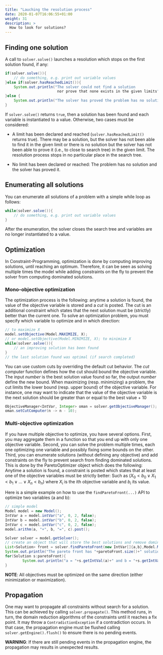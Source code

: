 ```yaml
---
title: "Lauching the resolution process"
date: 2020-01-07T16:06:55+01:00
weight: 31
description: >
  How to look for solutions?
---
```


## Finding one solution

A call to `solver.solve()` launches a resolution which stops on the first solution found, if any:

```java
if(solver.solve()){
    // do something, e.g. print out variable values
}else if(solver.hasReachedLimit()){
    System.out.println("The solver could not find a solution
                        nor prove that none exists in the given limits");
}else {
    System.out.println("The solver has proved the problem has no solution");
}
```

If `solver.solve()` returns `true`, then a solution has been found and each variable is instantiated to a value.
Otherwise, two cases must be considered:


* A limit has been declared and reached (`solver.hasReachedLimit()` returns true).
There may be a solution, but the solver has not been able to find it in the given limit
or there is no solution but the solver has not been able to prove it (i.e., to close to search tree) in the given limit.
The resolution process stops in no particular place in the search tree.


* No limit has been declared or reached: The problem has no solution and the solver has proved it.

## Enumerating all solutions

You can enumerate all solutions of a problem with a simple while loop as follows:

```java
while(solver.solve()){
    // do something, e.g. print out variable values
}
```

After the enumeration, the solver closes the search tree and variables are no longer instantiated to a value.

## Optimization

In Constraint-Programming, optimization is done by computing improving solutions, until reaching an optimum.
Therefore, it can be seen as solving multiple times the model while adding constraints on the fly to prevent the solver from computing dominated solutions.

### Mono-objective optimization

The optimization process is the following: anytime a solution is found, the value of the objective variable is stored and a *cut* is posted.
The cut is an additional constraint which states that the next solution must be (strictly) better than the current one.
To solve an optimization problem, you must specify which variable to optimize and in which direction:

```java
// to maximize X
model.setObjective(Model.MAXIMIZE, X);
// or model.setObjective(Model.MINIMIZE, X); to minimize X
while(solver.solve()){
    // an improving solution has been found
}
// the last solution found was optimal (if search completed)
```

You can use custom cuts by overriding the default cut behavior.
The *cut computer* function defines how the cut should bound the objective variable.
The input *number* is the best solution value found so far, the output *number* define the new bound.
When maximizing (resp. minimizing) a problem, the cut limits the lower bound (resp. upper bound) of the objective variable.
For instance, one may want to indicate that the value of the objective variable is the next solution should be
greater than or equal to the best value + 10

```java
ObjectiveManager<IntVar, Integer> oman = solver.getObjectiveManager();
oman.setCutComputer(n -> n - 10);
```

### Multi-objective optimization

If you have multiple objective to optimize, you have several options. First, you may aggregate them in a function so that you end up with only one objective variable. Second, you can solve the problem multiple times, each one optimizing one variable and possibly fixing some bounds on the other. Third, you can enumerate solutions (without defining any objective) and add constraints on the fly to prevent search from finding dominated solutions. This is done by the ParetoOptimizer object which does the following:
Anytime a solution is found, a constraint is posted which states that at least one of the objective variables must be strictly better:
Such as $(X_0 < b_0 \lor X_1 < b_1 \lor \ldots \lor X_n < b_n)$ where $X_i$ is the ith objective variable and $b_i$ its value.

Here is a simple example on how to use the `findParetoFront(...)` API to optimize two variables (a and b):

```java
// simple model
Model model = new Model();
IntVar a = model.intVar("a", 0, 2, false);
IntVar b = model.intVar("b", 0, 2, false);
IntVar c = model.intVar("c", 0, 2, false);
model.arithm(a, "+", b, "=", c).post();

Solver solver = model.getSolver();
// create an object that will store the best solutions and remove dominated ones
List<Solution> front = solver.findParetoFront(new IntVar[]{a,b},Model.MAXIMIZE); 
System.out.println("The pareto front has "+paretoFront.size()+" solutions : ");
for(Solution s:paretoFront){
        System.out.println("a = "+s.getIntVal(a)+" and b = "+s.getIntVal(b));
}
```

**NOTE**: All objectives must be optimized on the same direction (either minimization or maximization).

## Propagation

One may want to propagate all constraints without search for a solution.
This can be achieved by calling `solver.propagate()`.
This method runs, in turn, the domain reduction algorithms of the constraints until it reaches a fix point.
It may throw a `ContradictionException` if a contradiction occurs.
In that case, the propagation engine must be flushed calling `solver.getEngine().flush()`
to ensure there is no pending events.

**WARNING**: If there are still pending events in the propagation engine, the propagation may results in unexpected results.
